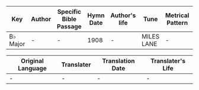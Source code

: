 Key | Author   | Specific Bible Passage     |Hymn Date |Author's life |Tune |Metrical Pattern   |Composer/Source
-- | --------- | ---------------------------|----------|--------------|-----|-------------------|-------------  
B♭ Major |- |- |1908 |- |MILES LANE |- |W. Shrubsole

Original Language | Translater | Translation Date   | Translater's Life  
----------------- | --------- | --------------------|-------------     
\- |- |- |-
